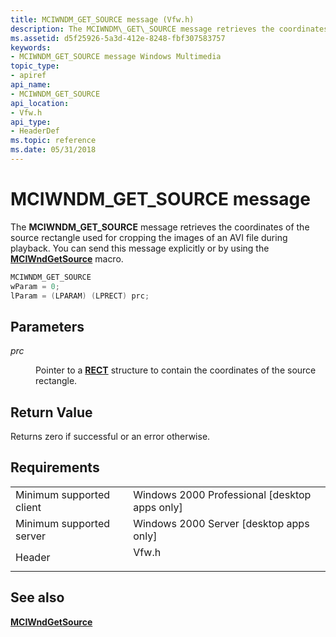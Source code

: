 ```yaml
---
title: MCIWNDM_GET_SOURCE message (Vfw.h)
description: The MCIWNDM\_GET\_SOURCE message retrieves the coordinates of the source rectangle used for cropping the images of an AVI file during playback. You can send this message explicitly or by using the MCIWndGetSource macro.
ms.assetid: d5f25926-5a3d-412e-8248-fbf307583757
keywords:
- MCIWNDM_GET_SOURCE message Windows Multimedia
topic_type:
- apiref
api_name:
- MCIWNDM_GET_SOURCE
api_location:
- Vfw.h
api_type:
- HeaderDef
ms.topic: reference
ms.date: 05/31/2018
---
```


# MCIWNDM\_GET\_SOURCE message

The **MCIWNDM\_GET\_SOURCE** message retrieves the coordinates of the source rectangle used for cropping the images of an AVI file during playback. You can send this message explicitly or by using the [**MCIWndGetSource**](/windows/desktop/api/Vfw/nf-vfw-mciwndgetsource) macro.


```C++
MCIWNDM_GET_SOURCE 
wParam = 0; 
lParam = (LPARAM) (LPRECT) prc; 
```



## Parameters

<dl> <dt>

<span id="prc"></span><span id="PRC"></span>*prc*
</dt> <dd>

Pointer to a [**RECT**](/previous-versions//dd162897(v=vs.85)) structure to contain the coordinates of the source rectangle.

</dd> </dl>

## Return Value

Returns zero if successful or an error otherwise.

## Requirements



|                                     |                                                                                  |
|-------------------------------------|----------------------------------------------------------------------------------|
| Minimum supported client<br/> | Windows 2000 Professional \[desktop apps only\]<br/>                       |
| Minimum supported server<br/> | Windows 2000 Server \[desktop apps only\]<br/>                             |
| Header<br/>                   | <dl> <dt>Vfw.h</dt> </dl> |



## See also

<dl> <dt>

[**MCIWndGetSource**](/windows/desktop/api/Vfw/nf-vfw-mciwndgetsource)
</dt> </dl>

 

